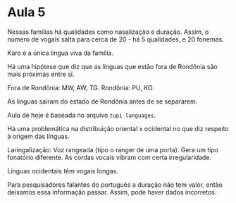 Aula 5
======

Nessas famílias há qualidades como nasalização e duração. Assim, o número de vogais salta para cerca de 20 - há 5 qualidades, e 20 fonemas.

Karo é a única língua viva da família.

Há uma hipótese que diz que as línguas que estão fora de Rondônia são mais próximas entre si.

Fora de Rondônia: MW, AW, TG.
Rondônia: PU, KO.

As línguas saíram do estado de Rondônia antes de se separarem.

Aula de hoje é baseada no arquivo `tupi languages`.

Há uma problemática na distribuição oriental x ocidental no que diz respeito à origem das línguas.

Laringalização: Voz rangeada (tipo o ranger de uma porta). Gera um tipo fonatório diferente. As cordas vocais vibram com certa irregularidade.

Línguas ocidentais têm vogais longas.

Para pesquisadores falantes do português a duração não tem valor, então deixamos essa informação passar. Assim, pode haver dados incorretos.
